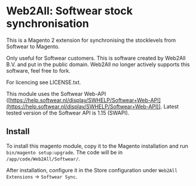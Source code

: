 # Web2All: Softwear stock synchronisation #

This is a Magento 2 extension for synchronising the stocklevels from Softwear to Magento.

Only useful for Softwear customers. This is software created by Web2All B.V. and put in the public domain. Web2All no longer actively supports this software, feel free to fork.

For licencing see LICENSE.txt.

This module uses the Softwear Web-API ([https://help.softwear.nl/display/SWHELP/Softwear+Web-API](https://help.softwear.nl/display/SWHELP/Softwear+Web-API)). Latest tested version of the Softwear API is 1.15 (SWAPI).

## Install ##

To install this magento module, copy it to the Magento installation and run `bin/magento setup:upgrade`. The code will be in `/app/code/Web2All/Softwear/`.

After installation, configure it in the Store configuration under `Web2All Extensions` -> `Softwear Sync`.
